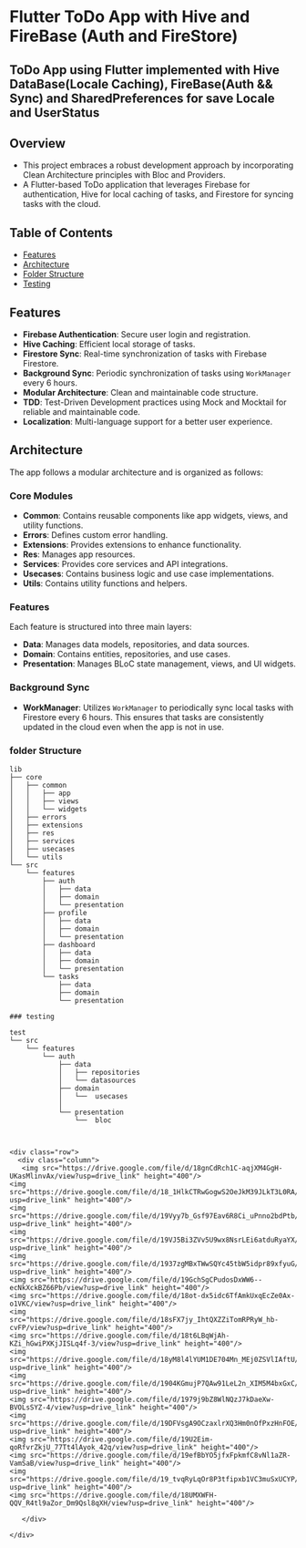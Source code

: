 # Flutter ToDo App with Hive and FireBase (Auth and FireStore)
## ToDo App using Flutter implemented with Hive DataBase(Locale Caching), FireBase(Auth && Sync) and SharedPreferences for save Locale and UserStatus

## Overview
- This project embraces a robust development approach by incorporating Clean Architecture principles with Bloc and Providers.
- A Flutter-based ToDo application that leverages Firebase for authentication, Hive for local caching of tasks, and Firestore for syncing tasks with the cloud.

## Table of Contents

- [Features](#features)
- [Architecture](#architecture)
- [Folder Structure](#folder-structure)
- [Testing](#testing)

## Features

- **Firebase Authentication**: Secure user login and registration.
- **Hive Caching**: Efficient local storage of tasks.
- **Firestore Sync**: Real-time synchronization of tasks with Firebase Firestore.
- **Background Sync**: Periodic synchronization of tasks using `WorkManager` every 6 hours.
- **Modular Architecture**: Clean and maintainable code structure.
- **TDD**: Test-Driven Development practices using Mock and Mocktail for reliable and maintainable code.
- **Localization**: Multi-language support for a better user experience.


## Architecture

The app follows a modular architecture and is organized as follows:

### Core Modules

- **Common**: Contains reusable components like app widgets, views, and utility functions.
- **Errors**: Defines custom error handling.
- **Extensions**: Provides extensions to enhance functionality.
- **Res**: Manages app resources.
- **Services**: Provides core services and API integrations.
- **Usecases**: Contains business logic and use case implementations.
- **Utils**: Contains utility functions and helpers.

### Features

Each feature is structured into three main layers:

- **Data**: Manages data models, repositories, and data sources.
- **Domain**: Contains entities, repositories, and use cases.
- **Presentation**: Manages BLoC state management, views, and UI widgets.

### Background Sync

- **WorkManager**: Utilizes `WorkManager` to periodically sync local tasks with Firestore every 6 hours. This ensures that tasks are consistently updated in the cloud even when the app is not in use.

### folder Structure

```plaintext
lib
├── core
│   ├── common
│   │   ├── app
│   │   ├── views
│   │   └── widgets
│   ├── errors
│   ├── extensions
│   ├── res
│   ├── services
│   ├── usecases
│   └── utils
└── src
    └── features
        ├── auth
        │   ├── data
        │   ├── domain
        │   └── presentation
        ├── profile
        │   ├── data
        │   ├── domain
        │   └── presentation
        ├── dashboard
        │   ├── data
        │   ├── domain
        │   └── presentation
        └── tasks
            ├── data
            ├── domain
            └── presentation

### testing            

test
└── src
    └── features
        └── auth
            ├── data
            │   ├── repositories
            │   └── datasources
            ├── domain
            │   └──  usecases
            │ 
            └── presentation
                └──  bloc
                

     
<div class="row">
  <div class="column">
   <img src="https://drive.google.com/file/d/18gnCdRch1C-aqjXM4GgH-UKasMlinvAx/view?usp=drive_link" height="400"/>
<img src="https://drive.google.com/file/d/18_1HlkCTRwGogwS2OeJkM39JLkT3L0RA/view?usp=drive_link" height="400"/>
<img src="https://drive.google.com/file/d/19Vyy7b_Gsf97Eav6R8Ci_uPnno2bdPtb/view?usp=drive_link" height="400"/>
<img src="https://drive.google.com/file/d/19VJ5Bi3ZVv5U9wx8NsrLEi6atduRyaYX/view?usp=drive_link" height="400"/>
<img src="https://drive.google.com/file/d/1937zgMBxTWwSQYc45tbW5idpr89xfyuG/view?usp=drive_link" height="400"/>
<img src="https://drive.google.com/file/d/19GchSgCPudosDxWW6--ecNkXckBZ66Pb/view?usp=drive_link" height="400"/>
<img src="https://drive.google.com/file/d/18ot-dx5idc6TfAmkUxqEcZe0Ax-o1VKC/view?usp=drive_link" height="400"/>
<img src="https://drive.google.com/file/d/18sFX7jy_IhtQXZZiTomRPRyW_hb-cvFP/view?usp=drive_link" height="400"/>
<img src="https://drive.google.com/file/d/18t6LBqWjAh-KZi_hGwiPXKjJISLq4f-3/view?usp=drive_link" height="400"/>
<img src="https://drive.google.com/file/d/18yM8l4lYUM1DE704Mn_MEj0ZSVlIAftU/view?usp=drive_link" height="400"/>
<img src="https://drive.google.com/file/d/1904KGmujP7QAw91LeL2n_XIM5M4bxGxC/view?usp=drive_link" height="400"/>
<img src="https://drive.google.com/file/d/1979j9bZ8WlNQzJ7kDaeXw-BVOLsSYZ-4/view?usp=drive_link" height="400"/>
<img src="https://drive.google.com/file/d/19DFVsgA9OCzaxlrXQ3Hm0nOfPxzHnFOE/view?usp=drive_link" height="400"/>
<img src="https://drive.google.com/file/d/19U2Eim-qoRfvrZkjU_77Tt4lAyok_42q/view?usp=drive_link" height="400"/>
<img src="https://drive.google.com/file/d/19efBbYO5jfxFpkmfC8vNl1aZR-VamSaB/view?usp=drive_link" height="400"/>
<img src="https://drive.google.com/file/d/19_tvqRyLqOr8P3tfipxb1VC3muSxUCYP/view?usp=drive_link" height="400"/>
<img src="https://drive.google.com/file/d/18UMXWFH-QQV_R4tl9aZor_Dm9Qsl8qXH/view?usp=drive_link" height="400"/>

   </div>
  
</div>
